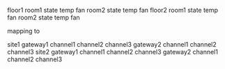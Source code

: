 floor1
  room1
    state
    temp
    fan
  room2
    state
    temp
    fan
floor2
  room1
    state
    temp
    fan
  room2
    state
    temp
    fan

mapping to

site1
  gateway1
    channel1
    channel2
    channel3
  gateway2
    channel1
    channel2
    channel3
site2
  gateway1
    channel1
    channel2
    channel3
  gateway2
    channel1
    channel2
    channel3


